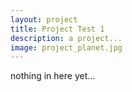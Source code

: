 ```yaml
---
layout: project
title: Project Test 1
description: a project...
image: project_planet.jpg
---
```


nothing in here yet...